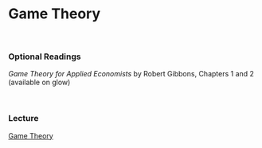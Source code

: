 # Game Theory

<br>

### Optional Readings  

_Game Theory for Applied Economists_ by Robert Gibbons, Chapters 1 and 2 (available on glow)

<br>

### Lecture  

[Game Theory](games-notes-2022-11-30.pdf)  
